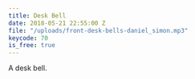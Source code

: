 ```yaml
---
title: Desk Bell
date: 2018-05-21 22:55:00 Z
file: "/uploads/front-desk-bells-daniel_simon.mp3"
keycode: 70
is_free: true
---
```


A desk bell.
